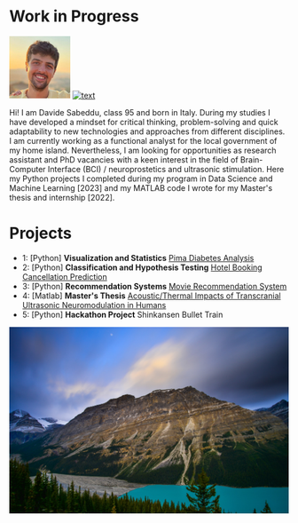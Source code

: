 # Work in Progress
![alt text](image_0.jpg) [![text](https://img.shields.io/badge/LinkedIn-0077B5?style=for-the-badge&logo=linkedin&logoColor=white)](https://www.linkedin.com/in/davide-sabeddu/)

Hi! I am Davide Sabeddu, class 95 and born in Italy. During my studies I have developed a mindset for critical thinking, problem-solving and quick adaptability to new technologies and approaches from different disciplines. I am currently working as a functional analyst for the local government of my home island. Nevertheless, I am looking for
opportunities as research assistant and PhD vacancies with a keen interest in the field of Brain-Computer Interface (BCI) /
neuroprostetics and ultrasonic stimulation. Here my Python projects I completed during my program in Data Science and Machine Learning [2023] and my MATLAB code I wrote for my Master's thesis and internship [2022].


# Projects 

* 1: [Python] **Visualization and Statistics** [Pima Diabetes Analysis](Project_1_Pima+Indians+Diabetes+Analysis.md)
* 2: [Python] **Classification and Hypothesis Testing** [Hotel Booking Cancellation Prediction](Project_2_Hotel+Booking+Cancellation+Prediction.md)
* 3: [Python] **Recommendation Systems** [Movie Recommendation System](Project_3_Movie+Recommendation.md)
* 4: [Matlab] **Master's Thesis** [Acoustic/Thermal Impacts of Transcranial Ultrasonic Neuromodulation in Humans](Project_4_Ultrasonic.md)
* 5: [Python] **Hackathon Project** Shinkansen Bullet Train

![alt text](image_1.jpg)
